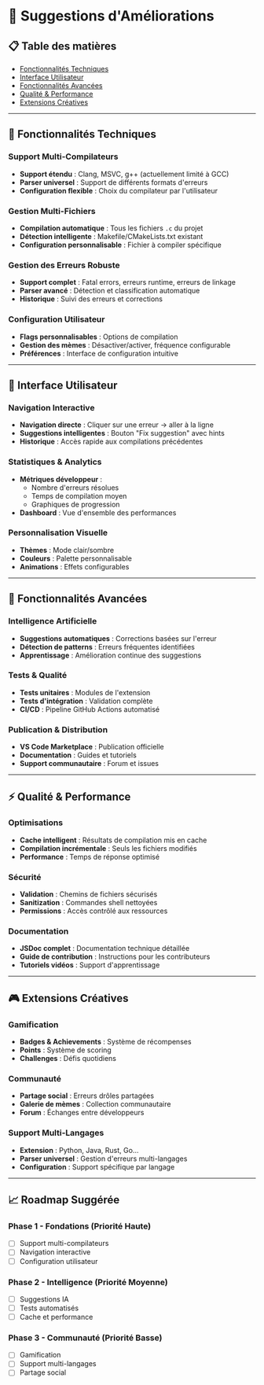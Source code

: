 # 🚀 Suggestions d'Améliorations

## 📋 Table des matières
- [Fonctionnalités Techniques](#-fonctionnalités-techniques)
- [Interface Utilisateur](#-interface-utilisateur)
- [Fonctionnalités Avancées](#-fonctionnalités-avancées)
- [Qualité & Performance](#-qualité--performance)
- [Extensions Créatives](#-extensions-créatives)

---

## 🔧 Fonctionnalités Techniques

### Support Multi-Compilateurs
- **Support étendu** : Clang, MSVC, g++ (actuellement limité à GCC)
- **Parser universel** : Support de différents formats d'erreurs
- **Configuration flexible** : Choix du compilateur par l'utilisateur

### Gestion Multi-Fichiers
- **Compilation automatique** : Tous les fichiers `.c` du projet
- **Détection intelligente** : Makefile/CMakeLists.txt existant
- **Configuration personnalisable** : Fichier à compiler spécifique

### Gestion des Erreurs Robuste
- **Support complet** : Fatal errors, erreurs runtime, erreurs de linkage
- **Parser avancé** : Détection et classification automatique
- **Historique** : Suivi des erreurs et corrections

### Configuration Utilisateur
- **Flags personnalisables** : Options de compilation
- **Gestion des mèmes** : Désactiver/activer, fréquence configurable
- **Préférences** : Interface de configuration intuitive

---

## 🎨 Interface Utilisateur

### Navigation Interactive
- **Navigation directe** : Cliquer sur une erreur → aller à la ligne
- **Suggestions intelligentes** : Bouton "Fix suggestion" avec hints
- **Historique** : Accès rapide aux compilations précédentes

### Statistiques & Analytics
- **Métriques développeur** :
  - Nombre d'erreurs résolues
  - Temps de compilation moyen
  - Graphiques de progression
- **Dashboard** : Vue d'ensemble des performances

### Personnalisation Visuelle
- **Thèmes** : Mode clair/sombre
- **Couleurs** : Palette personnalisable
- **Animations** : Effets configurables

---

## 🤖 Fonctionnalités Avancées

### Intelligence Artificielle
- **Suggestions automatiques** : Corrections basées sur l'erreur
- **Détection de patterns** : Erreurs fréquentes identifiées
- **Apprentissage** : Amélioration continue des suggestions

### Tests & Qualité
- **Tests unitaires** : Modules de l'extension
- **Tests d'intégration** : Validation complète
- **CI/CD** : Pipeline GitHub Actions automatisé

### Publication & Distribution
- **VS Code Marketplace** : Publication officielle
- **Documentation** : Guides et tutoriels
- **Support communautaire** : Forum et issues

---

## ⚡ Qualité & Performance

### Optimisations
- **Cache intelligent** : Résultats de compilation mis en cache
- **Compilation incrémentale** : Seuls les fichiers modifiés
- **Performance** : Temps de réponse optimisé

### Sécurité
- **Validation** : Chemins de fichiers sécurisés
- **Sanitization** : Commandes shell nettoyées
- **Permissions** : Accès contrôlé aux ressources

### Documentation
- **JSDoc complet** : Documentation technique détaillée
- **Guide de contribution** : Instructions pour les contributeurs
- **Tutoriels vidéos** : Support d'apprentissage

---

## 🎮 Extensions Créatives

### Gamification
- **Badges & Achievements** : Système de récompenses
- **Points** : Système de scoring
- **Challenges** : Défis quotidiens

### Communauté
- **Partage social** : Erreurs drôles partagées
- **Galerie de mèmes** : Collection communautaire
- **Forum** : Échanges entre développeurs

### Support Multi-Langages
- **Extension** : Python, Java, Rust, Go...
- **Parser universel** : Gestion d'erreurs multi-langages
- **Configuration** : Support spécifique par langage

---

## 📈 Roadmap Suggérée

### Phase 1 - Fondations (Priorité Haute)
- [ ] Support multi-compilateurs
- [ ] Navigation interactive
- [ ] Configuration utilisateur

### Phase 2 - Intelligence (Priorité Moyenne)
- [ ] Suggestions IA
- [ ] Tests automatisés
- [ ] Cache et performance

### Phase 3 - Communauté (Priorité Basse)
- [ ] Gamification
- [ ] Support multi-langages
- [ ] Partage social